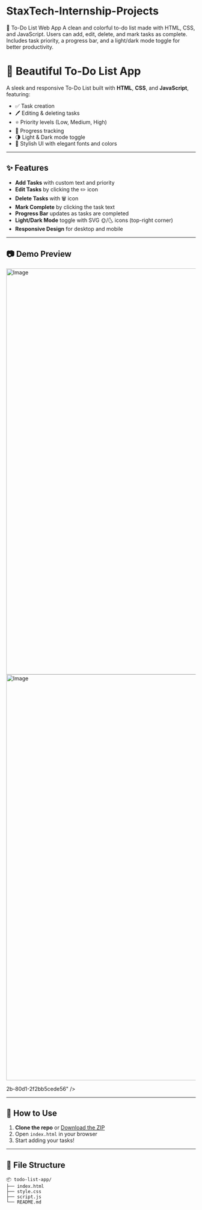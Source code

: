 # StaxTech-Internship-Projects
📝 To-Do List Web App A clean and colorful to-do list made with HTML, CSS, and JavaScript. Users can add, edit, delete, and mark tasks as complete. Includes task priority, a progress bar, and a light/dark mode toggle for better productivity.
# 📝 Beautiful To-Do List App

A sleek and responsive To-Do List built with **HTML**, **CSS**, and **JavaScript**, featuring:

- ✅ Task creation
- 🖊️ Editing & deleting tasks
- ⭐ Priority levels (Low, Medium, High)
- 📅 Progress tracking
- 🌗 Light & Dark mode toggle
- 🎨 Stylish UI with elegant fonts and colors

---

## ✨ Features

- **Add Tasks** with custom text and priority
- **Edit Tasks** by clicking the ✏️ icon
- **Delete Tasks** with 🗑️ icon
- **Mark Complete** by clicking the task text
- **Progress Bar** updates as tasks are completed
- **Light/Dark Mode** toggle with SVG 🌞/🌜 icons (top-right corner)
- **Responsive Design** for desktop and mobile

---

## 📷 Demo Preview

<img width="1920" height="1080" alt="Image" src="https://github.com/user-attachments/assets/23a5ce3c-379d-4a2b-80d1-2f2bb5cede56" /> 
<img width="1920" height="1080" alt="Image" src="https://github.com/user-attachments/assets/430bccda-896e-4aef-975a-68589097eda8" />

2b-80d1-2f2bb5cede56" />

---

## 🚀 How to Use

1. **Clone the repo** or [Download the ZIP](#)
2. Open `index.html` in your browser
3. Start adding your tasks!

---

## 📁 File Structure

```plaintext
📦 todo-list-app/
├── index.html
├── style.css
├── script.js
└── README.md


